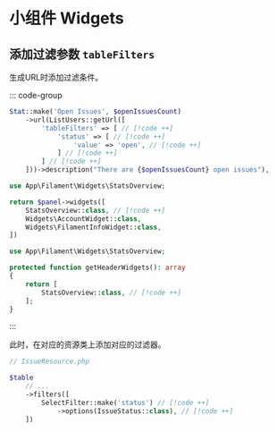 # 小组件 Widgets

## 添加过滤参数 `tableFilters`

生成URL时添加过滤条件。

::: code-group

```php [StatsOverview.php]
Stat::make('Open Issues', $openIssuesCount)
    ->url(ListUsers::getUrl([
        'tableFilters' => [ // [!code ++]
            'status' => [ // [!code ++]
                'value' => 'open', // [!code ++]
            ] // [!code ++]
        ] // [!code ++]
    ]))->description("There are {$openIssuesCount} open issues"),
```

```php [AdminPanelProvider.php]
use App\Filament\Widgets\StatsOverview;

return $panel->widgets([
    StatsOverview::class, // [!code ++]
    Widgets\AccountWidget::class,
    Widgets\FilamentInfoWidget::class,
])
```

```php [ListIssues.php]
use App\Filament\Widgets\StatsOverview;

protected function getHeaderWidgets(): array
{
    return [
        StatsOverview::class, // [!code ++]
    ];
}
```

:::

此时，在对应的资源类上添加对应的过滤器。

```php
// IssueResource.php

$table
    // ...
    ->filters([
        SelectFilter::make('status') // [!code ++]
            ->options(IssueStatus::class), // [!code ++]
    ])
```